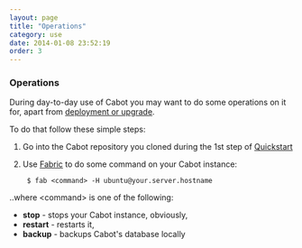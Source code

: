 ```yaml
---
layout: page
title: "Operations"
category: use
date: 2014-01-08 23:52:19
order: 3
---
```


### Operations

During day-to-day use of Cabot you may want to do some operations on it for, apart from [deployment or upgrade](deployment.html).

To do that follow these simple steps:

1. Go into the Cabot repository you cloned during the 1st step of [Quickstart](/qs/quickstart.html)

2. Use [Fabric](http://docs.fabfile.org/) to do some command on your Cabot instance:

        $ fab <command> -H ubuntu@your.server.hostname
          
..where &lt;command&gt; is one of the following:

* **stop** - stops your Cabot instance, obviously,
* **restart** - restarts it,
* **backup** - backups Cabot's database locally
